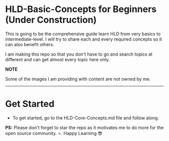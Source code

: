 # HLD-Basic-Concepts for Beginners (Under Construction)

This is going to be the comprehensive guide learn HLD from very basics to intermediate-level. I will try to share each and every required concepts so it can also benefit others.

I am making this repo so that you don't have to go and search topics at different and can get almost every topic here only.

**NOTE**

Some of the images I am providing with content are not owned by me.

---

# Get Started

- To get started, go to the HLD-Core-Concepts.md file and follow along.


**PS\:** Please don't forget to star the repo as it motivates me to do more for the open source community. :star:. Happy Learning :sunglasses:
